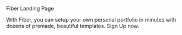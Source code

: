 
Fiber Landing Page

With Fiber, you can setup your own personal portfolio in minutes with dozens of premade, beautiful templates.
Sign Up now. 






